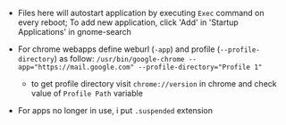 - Files here will autostart application by executing `Exec` command on every reboot; To add new application,
  click 'Add' in 'Startup Applications' in gnome-search

- For chrome webapps define weburl (`-app`) and profile (`--profile-directory`) as follow:
  `/usr/bin/google-chrome --app="https://mail.google.com" --profile-directory="Profile 1"`
  - to get profile directory visit `chrome://version` in chrome and check value of `Profile Path` variable

- For apps no longer in use, i put `.suspended` extension
